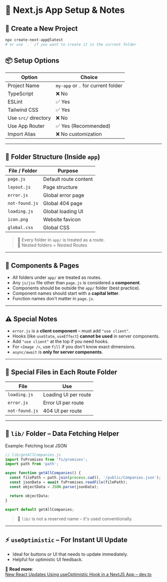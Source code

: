 # 📝 Next.js App Setup & Notes

## 🚀 Create a New Project
```bash
npx create-next-app@latest
# or use `.` if you want to create it in the current folder
```

## 📦 Setup Options
| Option | Choice |
|--------|--------|
| Project Name | `my-app` or `.` for current folder |
| TypeScript | ❌ No |
| ESLint | ✅ Yes |
| Tailwind CSS | ✅ Yes |
| Use `src/` directory | ❌ No |
| Use App Router | ✅ Yes (Recommended) |
| Import Alias | ❌ No customization |

---

## 📁 Folder Structure (Inside `app`)

| File / Folder | Purpose |
|---------------|---------|
| `page.js` | Default route content |
| `layout.js` | Page structure |
| `error.js` | Global error page |
| `not-found.js` | Global 404 page |
| `loading.js` | Global loading UI |
| `icon.png` | Website favicon |
| `global.css` | Global CSS |

> 🔄 Every folder in `app/` is treated as a route.  
> 📁 Nested folders = Nested Routes

---

## 🧩 Components & Pages

- All folders under `app/` are treated as routes.
- Any `js/jsx` file other than `page.js` is considered a **component**.
- Components should be outside the `app/` folder (best practice).
- Component names should start with a **capital letter**.
- Function names don't matter in `page.js`.

---

## ⚠️ Special Notes

- `error.js` is a **client component** – must add `"use client"`.
- Hooks (like `useState`, `useEffect`) **cannot be used** in server components.
- Add `"use client"` at the top if you need hooks.
- For `<Image />`, use `fill` if you don't know exact dimensions.
- `async/await` is **only for server components**.

---

## 🔄 Special Files in Each Route Folder

| File | Use |
|------|-----|
| `loading.js` | Loading UI per route |
| `error.js` | Error UI per route |
| `not-found.js` | 404 UI per route |

---

## 📂 `lib/` Folder – Data Fetching Helper

Example: Fetching local JSON

```js
// lib/getAllCompanies.js
import fsPromises from 'fs/promises';
import path from 'path';

async function getAllCompanies() {
  const filePath = path.join(process.cwd(), '/public/Companies.json');
  const jsonData = await fsPromises.readFile(filePath);
  const objectData = JSON.parse(jsonData);

  return objectData;
}

export default getAllCompanies;
```

> 📂 `lib/` is not a reserved name – it's used conventionally.

---

## ⚡ `useOptimistic` – For Instant UI Update

- Ideal for buttons or UI that needs to update immediately.
- Helpful for optimistic UI feedback.

🧠 **Read more**:  
[New React Updates Using useOptimistic Hook in a NextJS App – dev.to](https://dev.to/powdree123/new-react-updates-using-useoptimistic-hook-in-a-nextjs-app-3fc9)
